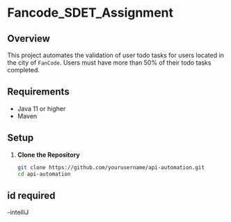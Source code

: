 # Fancode_SDET_Assignment

## Overview
This project automates the validation of user todo tasks for users located in the city of `FanCode`. Users must have more than 50% of their todo tasks completed.

## Requirements
- Java 11 or higher
- Maven

## Setup
1. **Clone the Repository**
   ```bash
   git clone https://github.com/yourusername/api-automation.git
   cd api-automation

## id required 
-intelliJ
